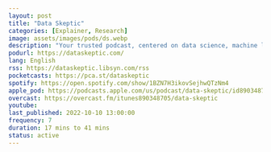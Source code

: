 ```yaml
---
layout: post
title: "Data Skeptic"
categories: [Explainer, Research]
image: assets/images/pods/ds.webp
description: "Your trusted podcast, centered on data science, machine learning, and artificial intelligence."
podurl: https://dataskeptic.com/
lang: English
rss: https://dataskeptic.libsyn.com/rss
pocketcasts: https://pca.st/dataskeptic
spotify: https://open.spotify.com/show/1BZN7H3ikovSejhwQTzNm4
apple_pod: https://podcasts.apple.com/us/podcast/data-skeptic/id890348705
overcast: https://overcast.fm/itunes890348705/data-skeptic
youtube:
last_published: 2022-10-10 13:00:00
frequency: 7
duration: 17 mins to 41 mins
status: active
---
```

